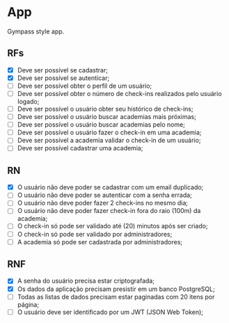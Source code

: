 # App

Gympass style app.

## RFs

- [x] Deve ser possível se cadastrar;
- [x] Deve ser possível se autenticar;
- [ ] Deve ser possível obter o perfil de um usuário;
- [ ] Deve ser possível obter o número de check-ins realizados pelo usuário logado;
- [ ] Deve ser possível o usuário obter seu histórico de check-ins;
- [ ] Deve ser possível o usuário buscar academias mais próximas;
- [ ] Deve ser possível o usuário buscar academias pelo nome;
- [ ] Deve ser possível o usuário fazer o check-in em uma academia;
- [ ] Deve ser possível a academia validar o check-in de um usuário;
- [ ] Deve ser possível cadastrar uma academia; 

## RN

- [x] O usuário não deve poder se cadastrar com um email duplicado;
- [ ] O usuário não deve poder se autenticar com a senha errada;
- [ ] O usuário não deve poder fazer 2 check-ins no mesmo dia;
- [ ] O usuário não deve poder fazer check-in fora do raio (100m) da academia;
- [ ] O check-in só pode ser validado até (20) minutos após ser criado;
- [ ] O check-in só pode ser validado por administradores;
- [ ] A academia só pode ser cadastrada por administradores;

## RNF

- [x] A senha do usuário precisa estar criptografada;
- [x] Os dados da aplicação precisam presistir em um banco PostgreSQL;
- [ ] Todas as listas de dados precisam estar paginadas com 20 itens por página;
- [ ] O usuário deve ser identificado por um JWT (JSON Web Token);
